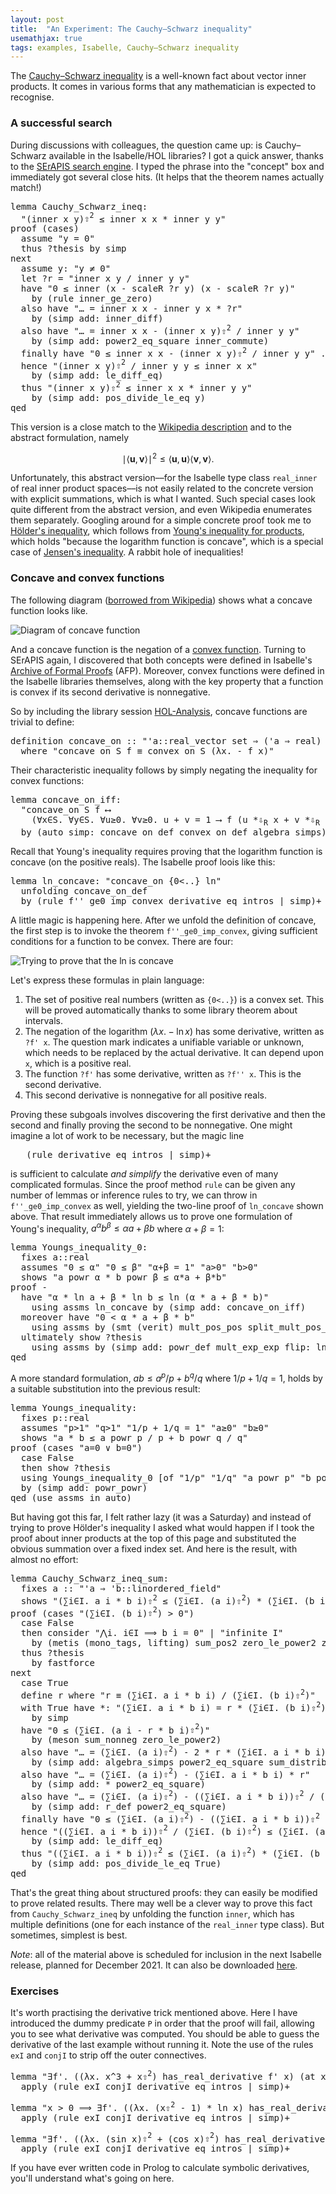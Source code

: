 ```yaml
---
layout: post
title:  "An Experiment: The Cauchy–Schwarz inequality"
usemathjax: true 
tags: examples, Isabelle, Cauchy–Schwarz inequality
---
```


The [Cauchy–Schwarz inequality](https://en.wikipedia.org/wiki/Cauchy–Schwarz_inequality) is a well-known fact about vector inner products. It comes in various forms that any mathematician is expected to recognise. 

### A successful search

During discussions with colleagues, the question came up: is Cauchy–Schwarz available in the Isabelle/HOL libraries? I got a quick answer, thanks to the [SErAPIS search engine](https://behemoth.cl.cam.ac.uk/search/index.php?cat=1). I typed the phrase into the "concept" box and immediately got several close hits. (It helps that the theorem names actually match!)

<pre class="source">
<span class="keyword1"><span class="command">lemma</span></span> Cauchy_Schwarz_ineq<span class="main">:</span>
  <span class="quoted"><span class="quoted">"<span class="main">(</span>inner <span class="free">x</span> <span class="free">y</span><span class="main">)</span><span class="main"><span class="hidden">⇧</span><sup>2</sup></span> <span class="main">≤</span> inner <span class="free">x</span> <span class="free">x</span> <span class="main">*</span> inner <span class="free">y</span> <span class="free">y</span>"</span></span>
<span class="keyword1"><span class="command">proof</span></span> <span class="main">(</span><span class="operator">cases</span><span class="main">)</span>
  <span class="keyword3"><span class="command">assume</span></span> <span class="quoted"><span class="quoted">"<span class="free">y</span> <span class="main">=</span> <span class="main">0</span>"</span></span>
  <span class="keyword3"><span class="command">thus</span></span> <span class="var"><span class="quoted"><span class="var">?thesis</span></span></span> <span class="keyword1"><span class="command">by</span></span> <span class="operator">simp</span>
<span class="keyword1"><span class="command">next</span></span>
  <span class="keyword3"><span class="command">assume</span></span> y<span class="main">:</span> <span class="quoted"><span class="quoted">"<span class="free">y</span> <span class="main">≠</span> <span class="main">0</span>"</span></span>
  <span class="keyword1"><span class="command">let</span></span> <span class="var"><span class="quoted"><span class="var">?r</span></span></span> <span class="main">=</span> <span class="quoted"><span class="quoted">"inner <span class="free">x</span> <span class="free">y</span> <span class="main">/</span> inner <span class="free">y</span> <span class="free">y</span>"</span></span>
  <span class="keyword1"><span class="command">have</span></span> <span class="quoted"><span class="quoted">"<span class="main">0</span> <span class="main">≤</span> inner <span class="main">(</span><span class="free">x</span> <span class="main">-</span> scaleR <span class="var">?r</span> <span class="free">y</span><span class="main">)</span> <span class="main">(</span><span class="free">x</span> <span class="main">-</span> scaleR <span class="var">?r</span> <span class="free">y</span><span class="main">)</span>"</span></span>
    <span class="keyword1"><span class="command">by</span></span> <span class="main">(</span><span class="operator">rule</span> inner_ge_zero<span class="main">)</span>
  <span class="keyword1"><span class="command">also</span></span> <span class="keyword1"><span class="command">have</span></span> <span class="quoted"><span class="quoted">"<span class="main">…</span> <span class="main">=</span> inner <span class="free">x</span> <span class="free">x</span> <span class="main">-</span> inner <span class="free">y</span> <span class="free">x</span> <span class="main">*</span> <span class="var">?r</span>"</span></span>
    <span class="keyword1"><span class="command">by</span></span> <span class="main">(</span><span class="operator">simp</span> <span class="quasi_keyword">add</span><span class="main"><span class="main">:</span></span> inner_diff<span class="main">)</span>
  <span class="keyword1"><span class="command">also</span></span> <span class="keyword1"><span class="command">have</span></span> <span class="quoted"><span class="quoted">"<span class="main">…</span> <span class="main">=</span> inner <span class="free">x</span> <span class="free">x</span> <span class="main">-</span> <span class="main">(</span>inner <span class="free">x</span> <span class="free">y</span><span class="main">)</span><span class="main"><span class="hidden">⇧</span><sup>2</sup></span> <span class="main">/</span> inner <span class="free">y</span> <span class="free">y</span>"</span></span>
    <span class="keyword1"><span class="command">by</span></span> <span class="main">(</span><span class="operator">simp</span> <span class="quasi_keyword">add</span><span class="main"><span class="main">:</span></span> power2_eq_square inner_commute<span class="main">)</span>
  <span class="keyword1"><span class="command">finally</span></span> <span class="keyword1"><span class="command">have</span></span> <span class="quoted"><span class="quoted">"<span class="main">0</span> <span class="main">≤</span> inner <span class="free">x</span> <span class="free">x</span> <span class="main">-</span> <span class="main">(</span>inner <span class="free">x</span> <span class="free">y</span><span class="main">)</span><span class="main"><span class="hidden">⇧</span><sup>2</sup></span> <span class="main">/</span> inner <span class="free">y</span> <span class="free">y</span>"</span></span> <span class="keyword1"><span class="command">.</span></span>
  <span class="keyword1"><span class="command">hence</span></span> <span class="quoted"><span class="quoted">"<span class="main">(</span>inner <span class="free">x</span> <span class="free">y</span><span class="main">)</span><span class="main"><span class="hidden">⇧</span><sup>2</sup></span> <span class="main">/</span> inner <span class="free">y</span> <span class="free">y</span> <span class="main">≤</span> inner <span class="free">x</span> <span class="free">x</span>"</span></span>
    <span class="keyword1"><span class="command">by</span></span> <span class="main">(</span><span class="operator">simp</span> <span class="quasi_keyword">add</span><span class="main"><span class="main">:</span></span> le_diff_eq<span class="main">)</span>
  <span class="keyword3"><span class="command">thus</span></span> <span class="quoted"><span class="quoted">"<span class="main">(</span>inner <span class="free">x</span> <span class="free">y</span><span class="main">)</span><span class="main"><span class="hidden">⇧</span><sup>2</sup></span> <span class="main">≤</span> inner <span class="free">x</span> <span class="free">x</span> <span class="main">*</span> inner <span class="free">y</span> <span class="free">y</span>"</span></span>
    <span class="keyword1"><span class="command">by</span></span> <span class="main">(</span><span class="operator">simp</span> <span class="quasi_keyword">add</span><span class="main"><span class="main">:</span></span> pos_divide_le_eq y<span class="main">)</span>
<span class="keyword1"><span class="command">qed</span></span>
</pre>

This version is a close match to the [Wikipedia description](https://en.wikipedia.org/wiki/Cauchy–Schwarz_inequality) and to the abstract formulation, namely

$$ \mid\langle \mathbf{u},\mathbf{v} \rangle{\mid}^2 \le \langle \mathbf{u},\mathbf{u}\rangle \langle \mathbf{v},\mathbf{v}\rangle. $$

Unfortunately, this abstract version––for the Isabelle type class `real_inner` of real inner product spaces––is not easily related to the concrete version with explicit summations, which is what I wanted. Such special cases look quite different from the abstract version, and even Wikipedia enumerates them separately.
Googling around for a simple concrete proof took me to [Hölder's inequality](https://en.wikipedia.org/wiki/Hölder%27s_inequality), which follows from [Young's inequality for products](https://en.wikipedia.org/wiki/Young%27s_inequality_for_products), which holds "because the logarithm function is concave", which is a special case of [Jensen's inequality](https://en.wikipedia.org/wiki/Jensen%27s_inequality).
A rabbit hole of inequalities!

### Concave and convex functions

The following diagram ([borrowed from Wikipedia](https://commons.wikimedia.org/wiki/File:ConcaveDef.png)) shows what a concave function looks like.
 
![Diagram of concave function](/images/ConcaveDef.png)

And a concave function is the negation of a [convex function](https://en.wikipedia.org/wiki/Convex_function). Turning to SErAPIS again, I discovered that both concepts were defined in Isabelle's [Archive of Formal Proofs](https://www.isa-afp.org) (AFP). Moreover, convex functions were defined in the Isabelle libraries themselves, along with the key property that a function is convex if its second derivative is nonnegative. 

So by including the library session [HOL-Analysis](https://isabelle.in.tum.de/dist/library/HOL/HOL-Analysis/Inner_Product.html), concave functions are trivial to define:

<pre class="source">
<span class="keyword1"><span class="command">definition</span></span> <span class="entity">concave_on</span> <span class="main">::</span> <span class="quoted"><span class="quoted">"<span class="tfree">'a</span><span class="main">::</span>real_vector set <span class="main">⇒</span> <span class="main">(</span><span class="tfree">'a</span> <span class="main">⇒</span> real<span class="main">)</span> <span class="main">⇒</span> bool"</span></span>
  <span class="keyword2"><span class="keyword">where</span></span> <span class="quoted"><span class="quoted">"<span class="free">concave_on</span> <span class="free"><span class="bound"><span class="entity">S</span></span></span> <span class="free"><span class="bound"><span class="entity">f</span></span></span> <span class="main">≡</span> convex_on <span class="free"><span class="bound"><span class="entity">S</span></span></span> <span class="main">(</span><span class="main">λ</span><span class="bound">x</span><span class="main">.</span> <span class="main">-</span> <span class="free"><span class="bound"><span class="entity">f</span></span></span> <span class="bound">x</span><span class="main">)</span>"</span></span>
</pre>

Their characteristic inequality follows by simply negating the inequality for convex functions:

<pre class="source">
<span class="keyword1"><span class="command">lemma</span></span> concave_on_iff<span class="main">:</span>
  <span class="quoted"><span class="quoted">"concave_on <span class="free">S</span> <span class="free">f</span> <span class="main">⟷</span>
    <span class="main">(</span><span class="main">∀</span><span class="bound">x</span><span class="main">∈</span><span class="free">S</span><span class="main">.</span> <span class="main">∀</span><span class="bound">y</span><span class="main">∈</span><span class="free">S</span><span class="main">.</span> <span class="main">∀</span><span class="bound"><span class="bound">u</span></span><span class="main">≥</span><span class="main">0</span><span class="main">.</span> <span class="main">∀</span><span class="bound"><span class="bound">v</span></span><span class="main">≥</span><span class="main">0</span><span class="main">.</span> <span class="bound">u</span> <span class="main">+</span> <span class="bound">v</span> <span class="main">=</span> <span class="main">1</span> <span class="main">⟶</span> <span class="free">f</span> <span class="main">(</span><span class="bound">u</span> <span class="keyword1">*<span class="hidden">⇩</span><sub>R</sub></span> <span class="bound">x</span> <span class="main">+</span> <span class="bound">v</span> <span class="keyword1">*<span class="hidden">⇩</span><sub>R</sub></span> <span class="bound">y</span><span class="main">)</span> <span class="main">≥</span> <span class="bound">u</span> <span class="main">*</span> <span class="free">f</span> <span class="bound">x</span> <span class="main">+</span> <span class="bound">v</span> <span class="main">*</span> <span class="free">f</span> <span class="bound">y</span><span class="main">)</span>"</span></span>
  <span class="keyword1"><span class="command">by</span></span> <span class="main">(</span><span class="operator">auto</span> <span class="quasi_keyword">simp</span><span class="main"><span class="main">:</span></span> concave_on_def convex_on_def <span class="dynamic"><span class="dynamic">algebra_simps</span></span><span class="main">)</span>
</pre>

Recall that Young's inequality requires proving that the logarithm function is concave (on the positive reals). The Isabelle proof loois like this:

<pre class="source">
<span class="keyword1"><span class="command">lemma</span></span> ln_concave<span class="main">:</span> <span class="quoted"><span class="quoted">"concave_on <span class="main">{</span><span class="main">0</span><span class="main">&lt;..}</span> ln"</span></span>
  <span class="keyword1"><span class="command">unfolding</span></span> concave_on_def
  <span class="keyword1"><span class="command">by</span></span> <span class="main">(</span><span class="operator">rule</span> f''_ge0_imp_convex <span class="dynamic"><span class="dynamic">derivative_eq_intros</span></span> <span class="main"><span class="keyword3">|</span></span> <span class="operator">simp</span><span class="main">)</span><span class="main"><span class="keyword3">+</span></span>
</pre>

A little magic is happening here. After we unfold the definition of concave, the first step is to invoke the theorem `f''_ge0_imp_convex`, giving sufficient conditions for a function to be convex. There are four:

![Trying to prove that the ln is concave](/images/Concave_ln.png)

Let's express these formulas in plain language:

1. The set of positive real numbers (written as `{0<..}`) is a convex set. This will be proved automatically thanks to some library theorem about intervals.
2. The negation of the logarithm ($\lambda x. - {\ln x}$) has some derivative, written as `?f' x`. The question mark indicates a unifiable variable or unknown, which needs to be replaced by the actual derivative. It can depend upon `x`, which is a positive real.
3. The function `?f'` has some derivative, written as `?f'' x`. This is the second derivative.
4. This second derivative is nonnegative for all positive reals.

Proving these subgoals involves discovering the first derivative and then the second and finally proving the second to be nonnegative. One might imagine a lot of work to be necessary, but the magic line

<pre class="source">
   (<span class="operator">rule</span> <span class="dynamic"><span class="dynamic">derivative_eq_intros</span></span> <span class="main"><span class="keyword3">|</span></span> <span class="operator">simp</span><span class="main">)</span><span class="main"><span class="keyword3">+</span></span>
</pre>

is sufficient to calculate *and simplify* the derivative even of many complicated formulas.
Since the proof method `rule` can be given any number of lemmas or inference rules to try, we can throw in `f''_ge0_imp_convex` as well, yielding the two-line proof of `ln_concave` shown above. That result immediately allows us to prove one formulation of Young's inequality, $a^\alpha b^\beta \le \alpha a + \beta b$ where $\alpha+\beta=1$:

<pre class="source">
<span class="keyword1"><span class="command">lemma</span></span> Youngs_inequality_0<span class="main">:</span>
  <span class="keyword2"><span class="keyword">fixes</span></span> <span class="free">a</span><span class="main">::</span><span class="quoted">real</span>
  <span class="keyword2"><span class="keyword">assumes</span></span> <span class="quoted"><span class="quoted">"<span class="main">0</span> <span class="main">≤</span> <span class="free">α</span>"</span></span> <span class="quoted"><span class="quoted">"<span class="main">0</span> <span class="main">≤</span> <span class="free">β</span>"</span></span> <span class="quoted"><span class="quoted">"<span class="free">α</span><span class="main">+</span><span class="free">β</span> <span class="main">=</span> <span class="main">1</span>"</span></span> <span class="quoted"><span class="quoted">"<span class="free">a</span><span class="main">&gt;</span><span class="main">0</span>"</span></span> <span class="quoted"><span class="quoted">"<span class="free">b</span><span class="main">&gt;</span><span class="main">0</span>"</span></span>
  <span class="keyword2"><span class="keyword">shows</span></span> <span class="quoted"><span class="quoted">"<span class="free">a</span> <span class="keyword1">powr</span> <span class="free">α</span> <span class="main">*</span> <span class="free">b</span> <span class="keyword1">powr</span> <span class="free">β</span> <span class="main">≤</span> <span class="free">α</span><span class="main">*</span><span class="free">a</span> <span class="main">+</span> <span class="free">β</span><span class="main">*</span><span class="free">b</span>"</span></span>
<span class="keyword1"><span class="command">proof</span></span> <span class="operator">-</span>
  <span class="keyword1"><span class="command">have</span></span> <span class="quoted"><span class="quoted">"<span class="free">α</span> <span class="main">*</span> ln <span class="free">a</span> <span class="main">+</span> <span class="free">β</span> <span class="main">*</span> ln <span class="free">b</span> <span class="main">≤</span> ln <span class="main">(</span><span class="free">α</span> <span class="main">*</span> <span class="free">a</span> <span class="main">+</span> <span class="free">β</span> <span class="main">*</span> <span class="free">b</span><span class="main">)</span>"</span></span>
    <span class="keyword1"><span class="command">using</span></span> assms ln_concave <span class="keyword1"><span class="command">by</span></span> <span class="main">(</span><span class="operator">simp</span> <span class="quasi_keyword">add</span><span class="main"><span class="main">:</span></span> concave_on_iff<span class="main">)</span>
  <span class="keyword1"><span class="command">moreover</span></span> <span class="keyword1"><span class="command">have</span></span> <span class="quoted"><span class="quoted">"<span class="main">0</span> <span class="main">&lt;</span> <span class="free">α</span> <span class="main">*</span> <span class="free">a</span> <span class="main">+</span> <span class="free">β</span> <span class="main">*</span> <span class="free">b</span>"</span></span>
    <span class="keyword1"><span class="command">using</span></span> assms <span class="keyword1"><span class="command">by</span></span> <span class="main">(</span><span class="operator">smt</span> <span class="main"><span class="main">(</span></span>verit<span class="main"><span class="main">)</span></span> mult_pos_pos split_mult_pos_le<span class="main">)</span>
  <span class="keyword1"><span class="command">ultimately</span></span> <span class="keyword3"><span class="command">show</span></span> <span class="var"><span class="quoted"><span class="var">?thesis</span></span></span>
    <span class="keyword1"><span class="command">using</span></span> assms <span class="keyword1"><span class="command">by</span></span> <span class="main">(</span><span class="operator">simp</span> <span class="quasi_keyword">add</span><span class="main"><span class="main">:</span></span> powr_def mult_exp_exp <span class="quasi_keyword">flip</span><span class="main"><span class="main">:</span></span> ln_ge_iff<span class="main">)</span>
<span class="keyword1"><span class="command">qed</span></span>
</pre>

A more standard formulation, $ab\le a^p/p + b^q/q$ where $1/p+1/q=1$, holds by a suitable substitution into the previous result:

<pre class="source">
<span class="keyword1"><span class="command">lemma</span></span> Youngs_inequality<span class="main">:</span>
  <span class="keyword2"><span class="keyword">fixes</span></span> <span class="free">p</span><span class="main">::</span><span class="quoted">real</span>
  <span class="keyword2"><span class="keyword">assumes</span></span> <span class="quoted"><span class="quoted">"<span class="free">p</span><span class="main">&gt;</span><span class="main">1</span>"</span></span> <span class="quoted"><span class="quoted">"<span class="free">q</span><span class="main">&gt;</span><span class="main">1</span>"</span></span> <span class="quoted"><span class="quoted">"<span class="main">1</span><span class="main">/</span><span class="free">p</span> <span class="main">+</span> <span class="main">1</span><span class="main">/</span><span class="free">q</span> <span class="main">=</span> <span class="main">1</span>"</span></span> <span class="quoted"><span class="quoted">"<span class="free">a</span><span class="main">≥</span><span class="main">0</span>"</span></span> <span class="quoted"><span class="quoted">"<span class="free">b</span><span class="main">≥</span><span class="main">0</span>"</span></span>
  <span class="keyword2"><span class="keyword">shows</span></span> <span class="quoted"><span class="quoted">"<span class="free">a</span> <span class="main">*</span> <span class="free">b</span> <span class="main">≤</span> <span class="free">a</span> <span class="keyword1">powr</span> <span class="free">p</span> <span class="main">/</span> <span class="free">p</span> <span class="main">+</span> <span class="free">b</span> <span class="keyword1">powr</span> <span class="free">q</span> <span class="main">/</span> <span class="free">q</span>"</span></span>
<span class="keyword1"><span class="command">proof</span></span> <span class="main">(</span><span class="operator">cases</span> <span class="quoted"><span class="quoted">"<span class="free">a</span><span class="main">=</span><span class="main">0</span> <span class="main">∨</span> <span class="free">b</span><span class="main">=</span><span class="main">0</span>"</span></span><span class="main">)</span>
  <span class="keyword3"><span class="command">case</span></span> False
  <span class="keyword1"><span class="command">then</span></span> <span class="keyword3"><span class="command">show</span></span> <span class="var"><span class="quoted"><span class="var">?thesis</span></span></span>
  <span class="keyword1"><span class="command">using</span></span> Youngs_inequality_0 <span class="main">[</span><span class="operator">of</span> <span class="quoted"><span class="quoted">"<span class="main">1</span><span class="main">/</span><span class="free">p</span>"</span></span> <span class="quoted"><span class="quoted">"<span class="main">1</span><span class="main">/</span><span class="free">q</span>"</span></span> <span class="quoted"><span class="quoted">"<span class="free">a</span> <span class="keyword1">powr</span> <span class="free">p</span>"</span></span> <span class="quoted"><span class="quoted">"<span class="free">b</span> <span class="keyword1">powr</span> <span class="free">q</span>"</span></span><span class="main">]</span> assms
  <span class="keyword1"><span class="command">by</span></span> <span class="main">(</span><span class="operator">simp</span> <span class="quasi_keyword">add</span><span class="main"><span class="main">:</span></span> powr_powr<span class="main">)</span>
<span class="keyword1"><span class="command">qed</span></span> <span class="main">(</span><span class="operator">use</span> assms <span class="keyword2"><span class="keyword"><span class="quasi_keyword">in</span></span></span> <span class="operator">auto</span><span class="main">)</span>
</pre>

But having got this far, I felt rather lazy (it was a Saturday) and instead of trying to prove Hölder's inequality I asked what would happen if I took the proof about inner products at the top of this page and substituted the obvious summation over a fixed index set. And here is the result, with almost no effort:

<pre class="source">
<span class="keyword1"><span class="command">lemma</span></span> Cauchy_Schwarz_ineq_sum<span class="main">:</span>
  <span class="keyword2"><span class="keyword">fixes</span></span> <span class="free">a</span> <span class="main">::</span> <span class="quoted"><span class="quoted">"<span class="tfree">'a</span> <span class="main">⇒</span> <span class="tfree">'b</span><span class="main">::</span>linordered_field"</span></span>
  <span class="keyword2"><span class="keyword">shows</span></span> <span class="quoted"><span class="quoted">"<span class="main">(</span><span class="main">∑</span><span class="bound">i</span><span class="main">∈</span><span class="free">I</span><span class="main">.</span> <span class="free">a</span> <span class="bound">i</span> <span class="main">*</span> <span class="free">b</span> <span class="bound">i</span><span class="main">)</span><span class="main"><span class="hidden">⇧</span><sup>2</sup></span> <span class="main">≤</span> <span class="main">(</span><span class="main">∑</span><span class="bound">i</span><span class="main">∈</span><span class="free">I</span><span class="main">.</span> <span class="main">(</span><span class="free">a</span> <span class="bound">i</span><span class="main">)</span><span class="main"><span class="hidden">⇧</span><sup>2</sup></span><span class="main">)</span> <span class="main">*</span> <span class="main">(</span><span class="main">∑</span><span class="bound">i</span><span class="main">∈</span><span class="free">I</span><span class="main">.</span> <span class="main">(</span><span class="free">b</span> <span class="bound">i</span><span class="main">)</span><span class="main"><span class="hidden">⇧</span><sup>2</sup></span><span class="main">)</span>"</span></span>
<span class="keyword1"><span class="command">proof</span></span> <span class="main">(</span><span class="operator">cases</span> <span class="quoted"><span class="quoted">"<span class="main">(</span><span class="main">∑</span><span class="bound">i</span><span class="main">∈</span><span class="free">I</span><span class="main">.</span> <span class="main">(</span><span class="free">b</span> <span class="bound">i</span><span class="main">)</span><span class="main"><span class="hidden">⇧</span><sup>2</sup></span><span class="main">)</span> <span class="main">&gt;</span> <span class="main">0</span>"</span></span><span class="main">)</span>
  <span class="keyword3"><span class="command">case</span></span> False
  <span class="keyword1"><span class="command">then</span></span> <span class="keyword1"><span class="command">consider</span></span> <span class="quoted"><span class="quoted">"<span class="main">⋀</span><span class="bound">i</span><span class="main">.</span> <span class="bound">i</span><span class="main">∈</span><span class="free">I</span> <span class="main">⟹</span> <span class="free">b</span> <span class="bound">i</span> <span class="main">=</span> <span class="main">0</span>"</span></span> <span class="main">|</span> <span class="quoted"><span class="quoted">"infinite <span class="free">I</span>"</span></span>
    <span class="keyword1"><span class="command">by</span></span> <span class="main">(</span><span class="operator">metis</span> <span class="main"><span class="main">(</span></span>mono_tags<span class="main"><span class="main">,</span></span> lifting<span class="main"><span class="main">)</span></span> sum_pos2 zero_le_power2 zero_less_power2<span class="main">)</span>
  <span class="keyword3"><span class="command">thus</span></span> <span class="var"><span class="quoted"><span class="var">?thesis</span></span></span>
    <span class="keyword1"><span class="command">by</span></span> <span class="operator">fastforce</span>
<span class="keyword1"><span class="command">next</span></span>
  <span class="keyword3"><span class="command">case</span></span> True
  <span class="keyword3"><span class="command">define</span></span> <span class="skolem"><span class="skolem">r</span></span> <span class="keyword2"><span class="keyword">where</span></span> <span class="quoted"><span class="quoted">"<span class="skolem">r</span> <span class="main">≡</span> <span class="main">(</span><span class="main">∑</span><span class="bound">i</span><span class="main">∈</span><span class="free">I</span><span class="main">.</span> <span class="free">a</span> <span class="bound">i</span> <span class="main">*</span> <span class="free">b</span> <span class="bound">i</span><span class="main">)</span> <span class="main">/</span> <span class="main">(</span><span class="main">∑</span><span class="bound">i</span><span class="main">∈</span><span class="free">I</span><span class="main">.</span> <span class="main">(</span><span class="free">b</span> <span class="bound">i</span><span class="main">)</span><span class="main"><span class="hidden">⇧</span><sup>2</sup></span><span class="main">)</span>"</span></span>
  <span class="keyword1"><span class="command">with</span></span> True <span class="keyword1"><span class="command">have</span></span> *<span class="main">:</span> <span class="quoted"><span class="quoted">"<span class="main">(</span><span class="main">∑</span><span class="bound">i</span><span class="main">∈</span><span class="free">I</span><span class="main">.</span> <span class="free">a</span> <span class="bound">i</span> <span class="main">*</span> <span class="free">b</span> <span class="bound">i</span><span class="main">)</span> <span class="main">=</span> <span class="skolem">r</span> <span class="main">*</span> <span class="main">(</span><span class="main">∑</span><span class="bound">i</span><span class="main">∈</span><span class="free">I</span><span class="main">.</span> <span class="main">(</span><span class="free">b</span> <span class="bound">i</span><span class="main">)</span><span class="main"><span class="hidden">⇧</span><sup>2</sup></span><span class="main">)</span>"</span></span>
    <span class="keyword1"><span class="command">by</span></span> <span class="operator">simp</span>
  <span class="keyword1"><span class="command">have</span></span> <span class="quoted"><span class="quoted">"<span class="main">0</span> <span class="main">≤</span> <span class="main">(</span><span class="main">∑</span><span class="bound">i</span><span class="main">∈</span><span class="free">I</span><span class="main">.</span> <span class="main">(</span><span class="free">a</span> <span class="bound">i</span> <span class="main">-</span> <span class="skolem">r</span> <span class="main">*</span> <span class="free">b</span> <span class="bound">i</span><span class="main">)</span><span class="main"><span class="hidden">⇧</span><sup>2</sup></span><span class="main">)</span>"</span></span>
    <span class="keyword1"><span class="command">by</span></span> <span class="main">(</span><span class="operator">meson</span> sum_nonneg zero_le_power2<span class="main">)</span>
  <span class="keyword1"><span class="command">also</span></span> <span class="keyword1"><span class="command">have</span></span> <span class="quoted"><span class="quoted">"<span class="main">…</span> <span class="main">=</span> <span class="main">(</span><span class="main">∑</span><span class="bound">i</span><span class="main">∈</span><span class="free">I</span><span class="main">.</span> <span class="main">(</span><span class="free">a</span> <span class="bound">i</span><span class="main">)</span><span class="main"><span class="hidden">⇧</span><sup>2</sup></span><span class="main">)</span> <span class="main">-</span> <span class="numeral">2</span> <span class="main">*</span> <span class="skolem">r</span> <span class="main">*</span> <span class="main">(</span><span class="main">∑</span><span class="bound">i</span><span class="main">∈</span><span class="free">I</span><span class="main">.</span> <span class="free">a</span> <span class="bound">i</span> <span class="main">*</span> <span class="free">b</span> <span class="bound">i</span><span class="main">)</span> <span class="main">+</span> <span class="skolem">r</span><span class="main"><span class="hidden">⇧</span><sup>2</sup></span> <span class="main">*</span> <span class="main">(</span><span class="main">∑</span><span class="bound">i</span><span class="main">∈</span><span class="free">I</span><span class="main">.</span> <span class="main">(</span><span class="free">b</span> <span class="bound">i</span><span class="main">)</span><span class="main"><span class="hidden">⇧</span><sup>2</sup></span><span class="main">)</span>"</span></span>
    <span class="keyword1"><span class="command">by</span></span> <span class="main">(</span><span class="operator">simp</span> <span class="quasi_keyword">add</span><span class="main"><span class="main">:</span></span> <span class="dynamic"><span class="dynamic">algebra_simps</span></span> power2_eq_square sum_distrib_left <span class="quasi_keyword">flip</span><span class="main"><span class="main">:</span></span> sum.distrib<span class="main">)</span>
  <span class="keyword1"><span class="command">also</span></span> <span class="keyword1"><span class="command">have</span></span> <span class="quoted"><span class="quoted">"<span class="main">…</span> <span class="main">=</span> <span class="main">(</span><span class="main">∑</span><span class="bound">i</span><span class="main">∈</span><span class="free">I</span><span class="main">.</span> <span class="main">(</span><span class="free">a</span> <span class="bound">i</span><span class="main">)</span><span class="main"><span class="hidden">⇧</span><sup>2</sup></span><span class="main">)</span> <span class="main">-</span> <span class="main">(</span><span class="main">∑</span><span class="bound">i</span><span class="main">∈</span><span class="free">I</span><span class="main">.</span> <span class="free">a</span> <span class="bound">i</span> <span class="main">*</span> <span class="free">b</span> <span class="bound">i</span><span class="main">)</span> <span class="main">*</span> <span class="skolem">r</span>"</span></span>
    <span class="keyword1"><span class="command">by</span></span> <span class="main">(</span><span class="operator">simp</span> <span class="quasi_keyword">add</span><span class="main"><span class="main">:</span></span> * power2_eq_square<span class="main">)</span>
  <span class="keyword1"><span class="command">also</span></span> <span class="keyword1"><span class="command">have</span></span> <span class="quoted"><span class="quoted">"<span class="main">…</span> <span class="main">=</span> <span class="main">(</span><span class="main">∑</span><span class="bound">i</span><span class="main">∈</span><span class="free">I</span><span class="main">.</span> <span class="main">(</span><span class="free">a</span> <span class="bound">i</span><span class="main">)</span><span class="main"><span class="hidden">⇧</span><sup>2</sup></span><span class="main">)</span> <span class="main">-</span> <span class="main">(</span><span class="main">(</span><span class="main">∑</span><span class="bound">i</span><span class="main">∈</span><span class="free">I</span><span class="main">.</span> <span class="free">a</span> <span class="bound">i</span> <span class="main">*</span> <span class="free">b</span> <span class="bound">i</span><span class="main">)</span><span class="main">)</span><span class="main"><span class="hidden">⇧</span><sup>2</sup></span> <span class="main">/</span> <span class="main">(</span><span class="main">∑</span><span class="bound">i</span><span class="main">∈</span><span class="free">I</span><span class="main">.</span> <span class="main">(</span><span class="free">b</span> <span class="bound">i</span><span class="main">)</span><span class="main"><span class="hidden">⇧</span><sup>2</sup></span><span class="main">)</span>"</span></span>
    <span class="keyword1"><span class="command">by</span></span> <span class="main">(</span><span class="operator">simp</span> <span class="quasi_keyword">add</span><span class="main"><span class="main">:</span></span> r_def power2_eq_square<span class="main">)</span>
  <span class="keyword1"><span class="command">finally</span></span> <span class="keyword1"><span class="command">have</span></span> <span class="quoted"><span class="quoted">"<span class="main">0</span> <span class="main">≤</span> <span class="main">(</span><span class="main">∑</span><span class="bound">i</span><span class="main">∈</span><span class="free">I</span><span class="main">.</span> <span class="main">(</span><span class="free">a</span> <span class="bound">i</span><span class="main">)</span><span class="main"><span class="hidden">⇧</span><sup>2</sup></span><span class="main">)</span> <span class="main">-</span> <span class="main">(</span><span class="main">(</span><span class="main">∑</span><span class="bound">i</span><span class="main">∈</span><span class="free">I</span><span class="main">.</span> <span class="free">a</span> <span class="bound">i</span> <span class="main">*</span> <span class="free">b</span> <span class="bound">i</span><span class="main">)</span><span class="main">)</span><span class="main"><span class="hidden">⇧</span><sup>2</sup></span> <span class="main">/</span> <span class="main">(</span><span class="main">∑</span><span class="bound">i</span><span class="main">∈</span><span class="free">I</span><span class="main">.</span> <span class="main">(</span><span class="free">b</span> <span class="bound">i</span><span class="main">)</span><span class="main"><span class="hidden">⇧</span><sup>2</sup></span><span class="main">)</span>"</span></span> <span class="keyword1"><span class="command">.</span></span>
  <span class="keyword1"><span class="command">hence</span></span> <span class="quoted"><span class="quoted">"<span class="main">(</span><span class="main">(</span><span class="main">∑</span><span class="bound">i</span><span class="main">∈</span><span class="free">I</span><span class="main">.</span> <span class="free">a</span> <span class="bound">i</span> <span class="main">*</span> <span class="free">b</span> <span class="bound">i</span><span class="main">)</span><span class="main">)</span><span class="main"><span class="hidden">⇧</span><sup>2</sup></span> <span class="main">/</span> <span class="main">(</span><span class="main">∑</span><span class="bound">i</span><span class="main">∈</span><span class="free">I</span><span class="main">.</span> <span class="main">(</span><span class="free">b</span> <span class="bound">i</span><span class="main">)</span><span class="main"><span class="hidden">⇧</span><sup>2</sup></span><span class="main">)</span> <span class="main">≤</span> <span class="main">(</span><span class="main">∑</span><span class="bound">i</span><span class="main">∈</span><span class="free">I</span><span class="main">.</span> <span class="main">(</span><span class="free">a</span> <span class="bound">i</span><span class="main">)</span><span class="main"><span class="hidden">⇧</span><sup>2</sup></span><span class="main">)</span>"</span></span>
    <span class="keyword1"><span class="command">by</span></span> <span class="main">(</span><span class="operator">simp</span> <span class="quasi_keyword">add</span><span class="main"><span class="main">:</span></span> le_diff_eq<span class="main">)</span>
  <span class="keyword3"><span class="command">thus</span></span> <span class="quoted"><span class="quoted">"<span class="main">(</span><span class="main">(</span><span class="main">∑</span><span class="bound">i</span><span class="main">∈</span><span class="free">I</span><span class="main">.</span> <span class="free">a</span> <span class="bound">i</span> <span class="main">*</span> <span class="free">b</span> <span class="bound">i</span><span class="main">)</span><span class="main">)</span><span class="main"><span class="hidden">⇧</span><sup>2</sup></span> <span class="main">≤</span> <span class="main">(</span><span class="main">∑</span><span class="bound">i</span><span class="main">∈</span><span class="free">I</span><span class="main">.</span> <span class="main">(</span><span class="free">a</span> <span class="bound">i</span><span class="main">)</span><span class="main"><span class="hidden">⇧</span><sup>2</sup></span><span class="main">)</span> <span class="main">*</span> <span class="main">(</span><span class="main">∑</span><span class="bound">i</span><span class="main">∈</span><span class="free">I</span><span class="main">.</span> <span class="main">(</span><span class="free">b</span> <span class="bound">i</span><span class="main">)</span><span class="main"><span class="hidden">⇧</span><sup>2</sup></span><span class="main">)</span>"</span></span>
    <span class="keyword1"><span class="command">by</span></span> <span class="main">(</span><span class="operator">simp</span> <span class="quasi_keyword">add</span><span class="main"><span class="main">:</span></span> pos_divide_le_eq True<span class="main">)</span>
<span class="keyword1"><span class="command">qed</span></span>
</pre>

That's the great thing about structured proofs: they can easily be modified to prove related results. There may well be a clever way to prove this fact from `Cauchy_Schwarz_ineq` by unfolding the function `inner`, which has multiple definitions (one for each instance of the `real_inner` type class). But sometimes, simplest is best.

*Note*: all of the material above is scheduled for inclusion in the next Isabelle release, planned for December 2021. It can also be downloaded [here](/Isabelle-Examples/CauchySchwarz.thy).

### Exercises

It's worth practising the derivative trick mentioned above. Here I have introduced the dummy predicate `P` in order that the proof will fail, allowing you to see what derivative was computed. You should be able to guess the derivative of the last example without running it. Note the use of the rules `exI` and `conjI` to strip off the outer connectives.

<pre class="source">
<span class="keyword1"><span class="command">lemma</span></span> <span class="quoted"><span class="quoted">"<span class="main">∃</span><span class="bound">f'</span><span class="main">.</span> <span class="main">(</span><span class="main">(</span><span class="main">λ</span><span class="bound">x</span><span class="main">.</span> <span class="bound">x</span><span class="main">^</span><span class="numeral">3</span> <span class="main">+</span> <span class="bound">x</span><span class="main"><span class="hidden">⇧</span><sup>2</sup></span><span class="main">)</span> <span class="keyword1">has_real_derivative</span> <span class="bound">f'</span> <span class="free">x</span><span class="main">)</span> <span class="main">(</span><span class="keyword1">at</span> <span class="free">x</span><span class="main">)</span> <span class="main">∧</span> <span class="free">P</span> <span class="main">(</span><span class="main">λ</span><span class="bound">x</span><span class="main">.</span> <span class="bound">f'</span> <span class="bound">x</span><span class="main">)</span>"</span></span>
  <span class="keyword1"><span class="command"><span class="improper"><span class="command">apply</span></span></span></span> <span class="main">(</span><span class="operator">rule</span> exI conjI <span class="dynamic"><span class="dynamic">derivative_eq_intros</span></span> <span class="main"><span class="keyword3">|</span></span> <span class="operator">simp</span><span class="main">)</span><span class="main"><span class="keyword3">+</span></span>
</pre>

<pre class="source">
<span class="keyword1"><span class="command">lemma</span></span> <span class="quoted"><span class="quoted">"<span class="free">x</span> <span class="main">&gt;</span> <span class="main">0</span> <span class="main">⟹</span> <span class="main">∃</span><span class="bound">f'</span><span class="main">.</span> <span class="main">(</span><span class="main">(</span><span class="main">λ</span><span class="bound">x</span><span class="main">.</span> <span class="main">(</span><span class="bound">x</span><span class="main"><span class="hidden">⇧</span><sup>2</sup></span> <span class="main">-</span> <span class="main">1</span><span class="main">)</span> <span class="main">*</span> ln <span class="bound">x</span><span class="main">)</span> <span class="keyword1">has_real_derivative</span> <span class="bound">f'</span> <span class="free">x</span><span class="main">)</span> <span class="main">(</span><span class="keyword1">at</span> <span class="free">x</span><span class="main">)</span> <span class="main">∧</span> <span class="free">P</span> <span class="main">(</span><span class="main">λ</span><span class="bound">x</span><span class="main">.</span> <span class="bound">f'</span> <span class="bound">x</span><span class="main">)</span>"</span></span>
  <span class="keyword1"><span class="command"><span class="improper"><span class="command">apply</span></span></span></span> <span class="main">(</span><span class="operator">rule</span> exI conjI <span class="dynamic"><span class="dynamic">derivative_eq_intros</span></span> <span class="main"><span class="keyword3">|</span></span> <span class="operator">simp</span><span class="main">)</span><span class="main"><span class="keyword3">+</span></span>
</pre>

<pre class="source">
<span class="keyword1"><span class="command">lemma</span></span> <span class="quoted"><span class="quoted">"<span class="main">∃</span><span class="bound">f'</span><span class="main">.</span> <span class="main">(</span><span class="main">(</span><span class="main">λ</span><span class="bound">x</span><span class="main">.</span> <span class="main">(</span>sin <span class="bound">x</span><span class="main">)</span><span class="main"><span class="hidden">⇧</span><sup>2</sup></span> <span class="main">+</span> <span class="main">(</span>cos <span class="bound">x</span><span class="main">)</span><span class="main"><span class="hidden">⇧</span><sup>2</sup></span><span class="main">)</span> <span class="keyword1">has_real_derivative</span> <span class="bound">f'</span> <span class="free">x</span><span class="main">)</span> <span class="main">(</span><span class="keyword1">at</span> <span class="free">x</span><span class="main">)</span> <span class="main">∧</span> <span class="free">P</span> <span class="main">(</span><span class="main">λ</span><span class="bound">x</span><span class="main">.</span> <span class="bound">f'</span> <span class="bound">x</span><span class="main">)</span>"</span></span>
  <span class="keyword1"><span class="command"><span class="improper"><span class="command">apply</span></span></span></span> <span class="main">(</span><span class="operator">rule</span> exI conjI <span class="dynamic"><span class="dynamic">derivative_eq_intros</span></span> <span class="main"><span class="keyword3">|</span></span> <span class="operator">simp</span><span class="main">)</span><span class="main"><span class="keyword3">+</span></span>
</pre>

If you have ever written code in Prolog to calculate symbolic derivatives, you'll understand what's going on here.

